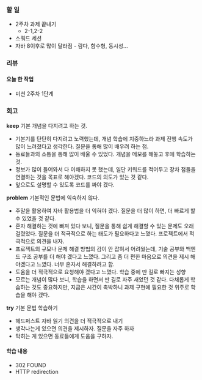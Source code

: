 ### 할 일

- 2주차 과제 끝내기
	- 2-1,2-2
- 스쿼드 세션
- 자바 8이후로 많이 달라짐 - 람다, 함수형, 동시성...

### 리뷰

#### 오늘 한 작업

- 미션 2주차 1단계

### 회고

**keep**
기본 개념을 다지려고 하는 것.
- 기본기를 탄탄히 다지려고 노력했는데, 개념 학습에 치중하느라 과제 진행 속도가 많이 느려졌다고 생각한다.
질문을 통해 많이 배우려 하는 점.
- 동료들과의 소통을 통해 많이 배울 수 있었다.
개념을 메모를 해놓고 후에 학습하는 것.
- 정보가 많이 들어와서 다 이해하지 못 했는데, 일단 키워드를 적어두고 장차 점들을 연결하는 것을 목표로 해야겠다.
코드의 의도가 있는 것 같다.
- 앞으로도 설명할 수 있도록 코드를 짜야 겠다.

**problem**
기본적인 문법에 익숙하지 않다.
- 주말을 활용하여 자바 활용법을 더 익혀야 겠다.
질문을 더 많이 하면, 더 빠르게 할 수 있었을 것 같다.
- 혼자 해결하는 것에 빠져 있다 보니, 질문을 통해 쉽게 해결할 수 있는 문제도 오래 걸렸었다. 질문을 더 적극적으로 하는 태도가 필요하다고 느꼈다.
프로젝트에서 적극적으로 의견을 내자.
- 프로젝트의 규모나 문제 해결 방법의 감이 안 잡혀서 어려웠는데, 기술 공부와 백엔드 구조 공부를 더 해야 겠다고 느꼈다. 그리고 좀 더 편한 마음으로 의견을 제시 해야겠다고 느꼈다.
너무 혼자서 해결하려고 함.
- 도움을 더 적극적으로 요청해야 겠다고 느꼈다.
학습 중에 딴 길로 빠지는 성향
- 모르는 개념이 많다 보니, 학습을 하면서 딴 길로 자주 새었던 것 같다. 다채롭게 학습하는 것도 중요하지만, 지금은 시간이 촉박하니 과제 구현에 필요한 것 위주로 학습을 해야 겠다.

**try**
기본 문법 학습하기
- 헤드퍼스트 자바 읽기
의견을 더 적극적으로 내기
- 생각나는게 있으면 의견을 제시하자.
질문을 자주 하자
- 막히는 게 있으면 동료들에게 도움을 구하자.

#### 학습 내용

- 302 FOUND
- HTTP redirection